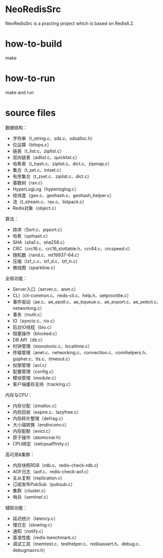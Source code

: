 NeoRedisSrc
=========
NeoRedisSrc is a practing project which is based on Redis6.2.


how-to-build
============
make

how-to-run
============
make and run

source files
=========

数据结构：
- 字符串（t_string.c、sds.c、sdsalloc.h）
- 位运算（bitops.c）
- 链表（t_list.c、ziplist.c）
- 双向链表（adlist.c、quicklist.c）
- 哈希表（t_hash.c、ziplist.c、dict.c、zipmap.c）
- 集合（t_set.c、intset.c）
- 有序集合（t_zset.c、ziplist.c、dict.c）
- 基数树（rax.c）
- HyperLogLog（hyperloglog.c）
- 经纬度（geo.c、geohash.c、geohash_helper.c）
- 流（t_stream.c、rax.c、listpack.c）
- Redis对象（object.c）

算法：
- 排序（Sort.c、pqsort.c）
- 哈希（spihash.c）
- SHA（sha1.c、sha256.c）
- CRC（crc16.c、crc16_slottable.h、crc64.c、crcspeed.c）
- 随机数（rand.c、mt19937-64.c）
- 压缩（lzf_c.c、lzf_d.c、lzf_h.c）
- 微线图（sparkline.c）

全局功能：
- Server入口（server.c、anet.c）
- CLI（cli-common.c、reids-cli.c、help.h、setproctitle.c）
- 事件驱动（ae.c、ae_epoll.c、ae_kqueue.c、ae_evport.c、ae_select.c、networking.c）
- 事务（multi.c）
- IO（syncio.c、rio.c）
- 后台IO线程（bio.c）
- 阻塞操作（blocked.c）
- DB API（db.c）
- 时钟管理（monotonic.c、localtime.c）
- 传输管理（anet.c、networking.c、connection.c、connhelpers.h、gopher.c、tls.c、timeout.c）
- 权限管理（acl.c）
- 配置管理（config.c）
- 模块管理（module.c）
- 客户端缓存支持（tracking.c）

内存与CPU：
- 内存分配（zmalloc.c）
- 内存回收（expire.c、lazyfree.c）
- 内存碎片整理（defrag.c）
- 大小端转换（endinconv.c）
- 内存配额（evict.c）
- 原子操作（atomicvar.h）
- CPU绑定（setcpuaffinity.c）

高可用&集群：
- 内存快照RDB（rdb.c、redis-check-rdb.c)
- AOF日志（aof.c、redis-check-aof.c）
- 主从复制（replication.c）
- 订阅发布PubSub（pubsub.c）
- 集群（cluster.c）
- 哨兵（sentinel.c）

辅助功能：
- 延迟统计（latency.c）
- 慢日志（slowlog.c）
- 通知（notify.c）
- 基准性能（redis-benchmark.c）
- 调试工具（memtest.c、testhelper.c、redisassert.h、debug.c、debugmacro.h）

